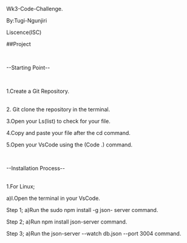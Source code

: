 Wk3-Code-Challenge.

By:Tugi-Ngunjiri

Liscence(ISC)

 ##Project

<br>

 --Starting Point--

 <br>

 1.Create a Git Repository.
 
<br>
2. Git clone the repository in the terminal.
<br>

 3.Open your Ls(list) to check for your file.
<br>

 4.Copy and paste your file after the cd  command.
<br>

5.Open your VsCode using the (Code  .)  command.

<br>

--Installation Process--

<br>
1.For Linux;
<br>

 a)I.Open the terminal in  your VsCode.
<br>

Step 1;
a)Run the sudo npm install -g json- server  command.
<br>

Step 2;
a)Run npm install json-server command.
<br>

Step 3;
a)Run  the json-server  --watch  db.json --port 3004 command.
<br>



